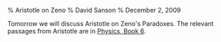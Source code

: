 % Aristotle on Zeno
% David Sanson
% December  2, 2009

Tomorrow we will discuss Aristotle on Zeno's Paradoxes. The relevant passages from Aristotle are in [Physics, Book 6](http://davidsanson.com/phil301/aristotle_physics6.pdf).



